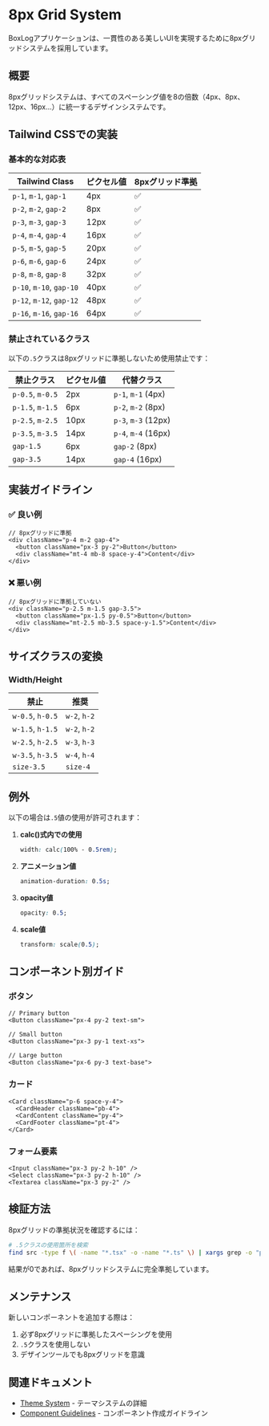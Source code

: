 # 8px Grid System

BoxLogアプリケーションは、一貫性のある美しいUIを実現するために8pxグリッドシステムを採用しています。

## 概要

8pxグリッドシステムは、すべてのスペーシング値を8の倍数（4px、8px、12px、16px...）に統一するデザインシステムです。

## Tailwind CSSでの実装

### 基本的な対応表

| Tailwind Class | ピクセル値 | 8pxグリッド準拠 |
|----------------|-----------|----------------|
| `p-1`, `m-1`, `gap-1` | 4px | ✅ |
| `p-2`, `m-2`, `gap-2` | 8px | ✅ |
| `p-3`, `m-3`, `gap-3` | 12px | ✅ |
| `p-4`, `m-4`, `gap-4` | 16px | ✅ |
| `p-5`, `m-5`, `gap-5` | 20px | ✅ |
| `p-6`, `m-6`, `gap-6` | 24px | ✅ |
| `p-8`, `m-8`, `gap-8` | 32px | ✅ |
| `p-10`, `m-10`, `gap-10` | 40px | ✅ |
| `p-12`, `m-12`, `gap-12` | 48px | ✅ |
| `p-16`, `m-16`, `gap-16` | 64px | ✅ |

### 禁止されているクラス

以下の`.5`クラスは8pxグリッドに準拠しないため使用禁止です：

| 禁止クラス | ピクセル値 | 代替クラス |
|-----------|-----------|-----------|
| `p-0.5`, `m-0.5` | 2px | `p-1`, `m-1` (4px) |
| `p-1.5`, `m-1.5` | 6px | `p-2`, `m-2` (8px) |
| `p-2.5`, `m-2.5` | 10px | `p-3`, `m-3` (12px) |
| `p-3.5`, `m-3.5` | 14px | `p-4`, `m-4` (16px) |
| `gap-1.5` | 6px | `gap-2` (8px) |
| `gap-3.5` | 14px | `gap-4` (16px) |

## 実装ガイドライン

### ✅ 良い例

```tsx
// 8pxグリッドに準拠
<div className="p-4 m-2 gap-4">
  <button className="px-3 py-2">Button</button>
  <div className="mt-4 mb-8 space-y-4">Content</div>
</div>
```

### ❌ 悪い例

```tsx
// 8pxグリッドに準拠していない
<div className="p-2.5 m-1.5 gap-3.5">
  <button className="px-1.5 py-0.5">Button</button>
  <div className="mt-2.5 mb-3.5 space-y-1.5">Content</div>
</div>
```

## サイズクラスの変換

### Width/Height

| 禁止 | 推奨 |
|-----|-----|
| `w-0.5`, `h-0.5` | `w-2`, `h-2` |
| `w-1.5`, `h-1.5` | `w-2`, `h-2` |
| `w-2.5`, `h-2.5` | `w-3`, `h-3` |
| `w-3.5`, `h-3.5` | `w-4`, `h-4` |
| `size-3.5` | `size-4` |

## 例外

以下の場合は`.5`値の使用が許可されます：

1. **calc()式内での使用**
   ```css
   width: calc(100% - 0.5rem);
   ```

2. **アニメーション値**
   ```css
   animation-duration: 0.5s;
   ```

3. **opacity値**
   ```css
   opacity: 0.5;
   ```

4. **scale値**
   ```css
   transform: scale(0.5);
   ```

## コンポーネント別ガイド

### ボタン
```tsx
// Primary button
<Button className="px-4 py-2 text-sm">
  
// Small button  
<Button className="px-3 py-1 text-xs">

// Large button
<Button className="px-6 py-3 text-base">
```

### カード
```tsx
<Card className="p-6 space-y-4">
  <CardHeader className="pb-4">
  <CardContent className="py-4">
  <CardFooter className="pt-4">
</Card>
```

### フォーム要素
```tsx
<Input className="px-3 py-2 h-10" />
<Select className="px-3 py-2 h-10" />
<Textarea className="px-3 py-2" />
```

## 検証方法

8pxグリッドの準拠状況を確認するには：

```bash
# .5クラスの使用箇所を検索
find src -type f \( -name "*.tsx" -o -name "*.ts" \) | xargs grep -o "p-[0-9]*\.5\|m-[0-9]*\.5\|gap-[0-9]*\.5\|w-[0-9]*\.5\|h-[0-9]*\.5\|size-[0-9]*\.5" | wc -l
```

結果が0であれば、8pxグリッドシステムに完全準拠しています。

## メンテナンス

新しいコンポーネントを追加する際は：

1. 必ず8pxグリッドに準拠したスペーシングを使用
2. `.5`クラスを使用しない
3. デザインツールでも8pxグリッドを意識

## 関連ドキュメント

- [Theme System](./theme-system.md) - テーマシステムの詳細
- [Component Guidelines](../components/guidelines.md) - コンポーネント作成ガイドライン